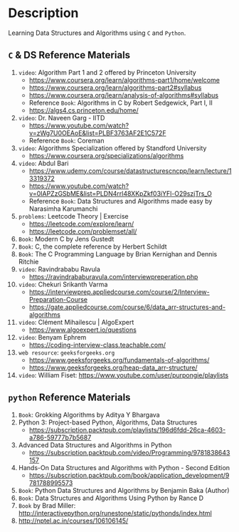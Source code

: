 # Description

Learning Data Structures and Algorithms using `C` and `Python`.

## `C` & DS Reference Materials

1. `video`: Algorithm Part 1 and 2 offered by Princeton University
    - https://www.coursera.org/learn/algorithms-part1/home/welcome
    - https://www.coursera.org/learn/algorithms-part2#syllabus
    - https://www.coursera.org/learn/analysis-of-algorithms#syllabus
    - Reference `Book`: Algorithms in C by Robert Sedgewick, Part I, II
    - https://algs4.cs.princeton.edu/home/
2. `video`: Dr. Naveen Garg - IITD
    - https://www.youtube.com/watch?v=zWg7U0OEAoE&list=PLBF3763AF2E1C572F
    - Reference `Book`: Coreman
3. `video`: Algorithms Specialization offered by Standford University
    - https://www.coursera.org/specializations/algorithms
4. `video`: Abdul Bari
    - https://www.udemy.com/course/datastructurescncpp/learn/lecture/13319372
    - https://www.youtube.com/watch?v=0IAPZzGSbME&list=PLDN4rrl48XKpZkf03iYFl-O29szjTrs_O
    - Reference `Book`: Data Structures and Algorithms made easy by Narasimha Karumanchi
5. `problems`: Leetcode Theory | Exercise
    - https://leetcode.com/explore/learn/
    - https://leetcode.com/problemset/all/
6. `Book`: Modern C by Jens Gustedt
7. `Book`: C, the complete reference by Herbert Schildt
8. `Book`: The C Programming Language by Brian Kernighan and Dennis Ritchie
9. `video`: Ravindrababu Ravula
    - https://ravindrababuravula.com/interviewpreperation.php
10. `video`: Chekuri Srikanth Varma
    - https://interviewprep.appliedcourse.com/course/2/Interview-Preparation-Course
    - https://gate.appliedcourse.com/course/6/data_arr-structures-and-algorithms
11. `video`: Clément Mihailescu | AlgoExpert
    - https://www.algoexpert.io/questions
12. `video`: Benyam Ephrem
    - https://coding-interview-class.teachable.com/
13. `web resource`: `geeksforgeeks.org`
    - https://www.geeksforgeeks.org/fundamentals-of-algorithms/
    - https://www.geeksforgeeks.org/heap-data_arr-structure/
14. `video`: William Fiset: https://www.youtube.com/user/purpongie/playlists

## `python` Reference Materials

1. `Book`: Grokking Algorithms by Aditya Y Bhargava
2. Python 3: Project-based Python, Algorithms, Data Structures
    - https://subscription.packtpub.com/playlists/196d6fdd-26ca-4603-a786-59777b7b5687
3. Advanced Data Structures and Algorithms in Python
    - https://subscription.packtpub.com/video/Programming/9781838643157
4. Hands-On Data Structures and Algorithms with Python - Second Edition
    - https://subscription.packtpub.com/book/application_development/9781788995573
5. `Book`: Python Data Structures and Algorithms by Benjamin Baka (Author)
6. `Book`: Data Structures and Algorithms Using Python by Rance D
7. `Book` by Brad Miller: http://interactivepython.org/runestone/static/pythonds/index.html
8. http://nptel.ac.in/courses/106106145/

